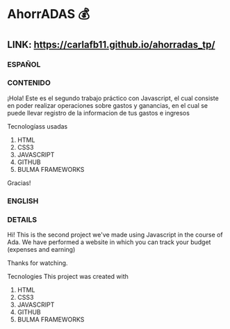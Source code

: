 # AhorrADAS 💰
## LINK: https://carlafb11.github.io/ahorradas_tp/

### ESPAÑOL
### CONTENIDO
¡Hola! Este es el segundo trabajo práctico con Javascript, el cual consiste en poder realizar operaciones sobre gastos y ganancias, en el cual se puede llevar registro de la informacion de tus gastos e ingresos

Tecnologíass usadas
1. HTML
2. CSS3
3. JAVASCRIPT
4. GITHUB
5. BULMA FRAMEWORKS

Gracias!

### ENGLISH
### DETAILS
Hi! This is the second project we've made using Javascript in the course of Ada. We have performed a website in which you can track your budget (expenses and earning)

Thanks for watching.

Tecnologies
This project was created with

1. HTML
2. CSS3
3. JAVASCRIPT
4. GITHUB
5. BULMA FRAMEWORKS